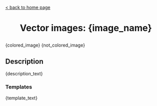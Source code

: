 [&lt; back to home page](../../../../ "Home page")

<h1><p align="center">Vector images: {image_name}</p></h1>

{colored_image}
{not_colored_image}

## Description

{description_text}

### Templates

{template_text}